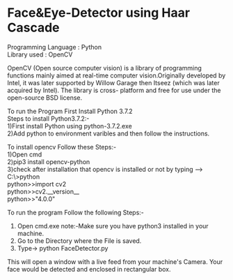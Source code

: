 # Face&Eye-Detector using Haar Cascade
  Programming Language : Python<br>
  Library used : OpenCV<br>
  
  OpenCV (Open source computer vision) is a library of programming functions mainly aimed at real-time computer vision.Originally           developed by Intel, it was later supported by Willow Garage then Itseez (which was later acquired by Intel). The library is cross-         platform and free for use under the open-source BSD license.<br>
  
  To run the Program First Install Python 3.7.2<br>
  Steps to install Python3.7.2:-<br>
  1)First install Python using python-3.7.2.exe<br>
  2)Add python to environment varibles and then follow the instructions.

  To install opencv Follow these Steps:-<br>
    1)Open cmd<br>
    2)pip3 install opencv-python<br>
    3)check after installation that opencv is installed or not by typing --> <br>
      C:\\>python<br>
      python>>import cv2<br>
      python>>cv2.\_\_version\_\_<br>
      python>>"4.0.0"<br>
  
  To run the program Follow the following Steps:-
  1) Open cmd.exe
  note:-Make sure you have python3 installed in your machine.
  2) Go to the Directory where the File is saved.
  3) Type-> python FaceDetector.py
  
  This will open a window with a live feed from your machine's Camera.
  Your face would be detected and enclosed in rectangular box.
  
